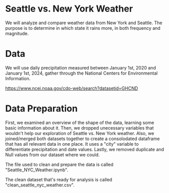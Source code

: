 # Seattle vs. New York Weather
We will analyze and compare weather data from New York and Seattle. The purpose is to determine in which state it rains more, in both frequency and magnitude. 

# Data
We will use daily precipitation measured between January 1st, 2020 and January 1st, 2024, gather through the National Centers for Environmental Information. 

https://www.ncei.noaa.gov/cdo-web/search?datasetid=GHCND

# Data Preparation
First, we examined an overview of the shape of the data, learning some basic information about it. 
Then, we dropped unecessary variables that wouldn't help our exploration of Seattle vs. New York weather.
Also, we joined/merged both datasets together to create a consolodated dataframe that has all relevant data in one place. It uses a "city" variable to differentiate precipitation and date values.
Lastly, we removed duplicate and Null values from our dataset where we could. 

The file used to clean and prepare the data is called "Seattle_NYC_Weather.ipynb".

The clean dataset that's ready for analysis is called "clean_seattle_nyc_weather.csv".
